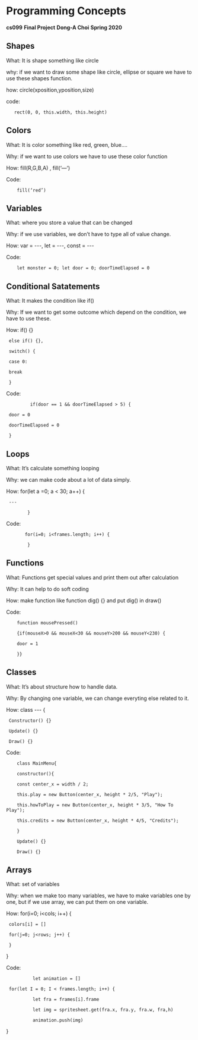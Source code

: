 # Programming Concepts


**cs099**
**Final Project**
**Dong-A Choi**
**Spring 2020**


## Shapes

What: It is shape something like circle

why: if we want to draw some shape like circle, ellipse or square we have to use these shapes function. 

how: circle(xposition,yposition,size)

code: 

       rect(0, 0, this.width, this.height)


## Colors

What: It is color something like red, green, blue….

Why: if we want to use colors we have to use these color function

How: fill(R,G,B,A) , fill(‘—‘)

Code: 

        fill(‘red’)


## Variables

What: where you store a value that can be changed

Why: if we use variables, we don’t have to type all of value change.

How: var = ---, let = ---, const = ---

Code: 

        let monster = 0; let door = 0; doorTimeElapsed = 0


## Conditional Satatements

What: It makes the condition like if()

Why: If we want to get some outcome which depend on the condition, we have to use these.

How:       if() {}

	 else if() {},

	 switch() {

	 case 0:

	 break

	 }

Code: 

             if(door == 1 && doorTimeElapsed > 5) {

   	 door = 0

  	 doorTimeElapsed = 0

 	 }


## Loops

What: It’s calculate something looping

Why: we can make code about a lot of data simply.

How: for(let a =0; a < 30; a++) {

	 ---

            }

Code: 

           for(i=0; i<frames.length; i++) {

            }


## Functions

What: Functions get special values and print them out after calculation

Why: It can help to do soft coding

How: make function like function dig() {} and put dig() in draw()

Code: 

        function mousePressed() 

        {if(mouseX>0 && mouseX<30 && mouseY>200 && mouseY<230) {

        door = 1

        }}


## Classes

What: It’s about structure how to handle data.

Why: By changing one variable, we can change everyting else related to it.

How: class --- {

	 Constructor() {}

	 Update() {}

	 Draw() {}

Code: 

        class MainMenu{

        constructor(){

        const center_x = width / 2;

        this.play = new Button(center_x, height * 2/5, "Play");

        this.howToPlay = new Button(center_x, height * 3/5, "How To Play");

        this.credits = new Button(center_x, height * 4/5, "Credits");

        }

        Update() {}

        Draw() {}


## Arrays

What: set of variables	

Why: when we make too many variables, we have to make variables one by one, but if we use array, we can put them on one variable.

How: for(i=0; i<cols; i++) {

     colors[i] = []

     for(j=0; j<rows; j++) {

     }

 }

Code: 
  
              let animation = []

	 for(let I = 0; I < frames.length; i++) {

              let fra = frames[i].frame

              let img = spritesheet.get(fra.x, fra.y, fra.w, fra,h)

              animation.push(img)

}

